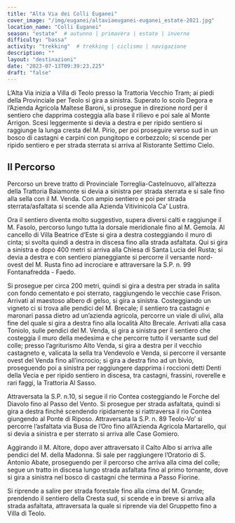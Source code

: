 ```yaml
---
title: "Alta Via dei Colli Euganei"
cover_image: "/img/euganei/altaviaeuganei-euganei_estate-2021.jpg"
location_name: "Colli Euganei"
season: "estate"  # autunno | primavera | estate | inverno
difficulty: "bassa"
activity: "trekking"  # trekking | ciclismo | navigazione
description: ""
layout: "destinazioni"
date: "2023-07-13T09:39:23.225"
draft: "false"
---
```


L’Alta Via inizia a Villa di Teolo presso la Trattoria Vecchio Tram; ai piedi della Provinciale per Teolo si gira a sinistra.
Superato lo scolo Degora e l’Azienda Agricola Maltese Baroni, si prosegue in direzione nord per il sentiero che dapprima costeggia alla base il rilievo e poi sale al Monte Arrigon.
Scesi leggermente si devia a destra e per ripido sentiero si raggiunge la lunga cresta del M. Pirio, per poi proseguire verso sud in un bosco di castagni e carpini con pungitopo e corbezzolo; si scende per ripido sentiero e per strada sterrata si arriva al Ristorante Settimo Cielo.

## Il Percorso
Percorso un breve tratto di Provinciale Torreglia-Castelnuovo, all’altezza della Trattoria Baiamonte si devia a sinistra per strada sterrata e si sale fino alla sella con il M. Venda. Con ampio sentiero e poi per strada sterrata/asfaltata si scende alla Azienda Vitivinicola Ca’ Lustra.

Ora il sentiero diventa molto suggestivo, supera diversi calti e raggiunge il M. Fasolo, percorso lungo tutta la dorsale meridionale fino al M. Gemola. Al cancello di Villa Beatrice d’Este si gira a destra costeggiando il muro di cinta; si svolta quindi a destra in discesa fino alla strada asfaltata. Qui si gira a sinistra e dopo 400 metri si arriva alla Chiesa di Santa Lucia del Rusta; si devia a destra e con sentiero pianeggiante si percorre il versante nord-ovest del M. Rusta fino ad incrociare e attraversare la S.P. n. 99 Fontanafredda - Faedo.

Si prosegue per circa 200 metri, quindi si gira a destra per strada in salita con fondo cementato e poi sterrato, raggiungendo le vecchie case Frison. Arrivati al maestoso albero di gelso, si gira a sinistra. Costeggiando un vigneto ci si trova alle pendici del M. Brecale; il sentiero tra castagni e maronari passa dietro ad un’azienda agricola, percorre un viale di ulivi, alla fine del quale si gira a destra fino alla località Alto Brecale. Arrivati alla casa Toniolo, sulle pendici del M. Venda, si gira a sinistra per il sentiero che costeggia il muro della medesima e che percorre tutto il versante sud del colle; presso l’agriturismo Alto Venda, si gira a destra per il vecchio castagneto e, valicata la sella tra Vendevolo e Venda, si percorre il versante ovest del Venda fino all’incrocio; si gira a destra fino ad un bivio, proseguendo poi a sinistra per raggiungere dapprima i roccioni detti Denti della Vecia e per ripido sentiero in discesa, tra castagni, frassini, roverelle e rari faggi, la Trattoria Al Sasso.

Attraversata la S.P. n.10, si segue il rio Contea costeggiando le Forche del Diavolo fino al Passo del Vento. Si prosegue per strada asfaltata, quindi si gira a destra finché scendendo ripidamente si riattraversa il rio Contea giungendo al Ponte di Riposo. Attraversata la S.P. n. 89 Teolo-Vo’ si percorre l’asfaltata via Busa de l’Oro fino all’Azienda Agricola Martarello, qui si devia a sinistra e per sterrato si arriva alle Case Gomiero.

Aggirando il M. Altore, dopo aver attraversato il Calto Albo si arriva alle pendici del M. della Madonna. Si sale per raggiungere l’Oratorio di S. Antonio Abate, proseguendo per il percorso che arriva alla cima del colle; segue un tratto in discesa lungo strada asfaltata fino al primo tornante, dove si gira a sinistra nel bosco di castagni che termina a Passo Fiorine.

Si riprende a salire per strada forestale fino alla cima del M. Grande; prendendo il sentiero della Cresta sud, si scende e in breve si arriva alla strada asfaltata, attraversata la quale si riprende via del Gruppetto fino a Villa di Teolo.